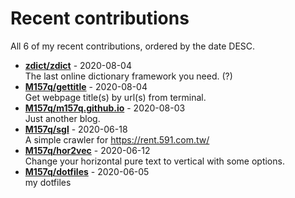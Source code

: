 # Recent contributions

All <!-- recent_contributions_count starts -->6<!-- recent_contributions_count ends --> of my recent contributions, ordered by the date DESC.

<!-- recent_contributions starts -->
* **[zdict/zdict](https://github.com/zdict/zdict)** - 2020-08-04
<br>The last online dictionary framework you need. (?)
* **[M157q/gettitle](https://github.com/M157q/gettitle)** - 2020-08-04
<br>Get webpage title(s) by url(s) from terminal.
* **[M157q/m157q.github.io](https://github.com/M157q/m157q.github.io)** - 2020-08-03
<br>Just another blog.
* **[M157q/sgl](https://github.com/M157q/sgl)** - 2020-06-18
<br>A simple crawler for https://rent.591.com.tw/
* **[M157q/hor2vec](https://github.com/M157q/hor2vec)** - 2020-06-12
<br>Change your horizontal pure text to vertical with some options.
* **[M157q/dotfiles](https://github.com/M157q/dotfiles)** - 2020-06-05
<br>my dotfiles
<!-- recent_contributions ends -->

